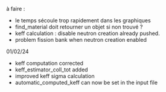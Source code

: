 à faire : 
- le temps sécoule trop rapidement dans les graphiques
- find_material doit retourner un objet si non trouvé ?
- keff calculation : disable neutron creation already pushed.
- problem fission bank when neutron creation enabled

01/02/24 
- keff computation corrected
- keff_estimator_coll_tot added
- improved keff sigma calculation
- automatic_computed_keff can now be set in the input file
